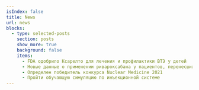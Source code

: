 ```yaml
---
isIndex: false
title: News
url: news
blocks: 
  - type: selected-posts
    section: posts
    show_more: true
    background: false
    items:
      - FDA одобрило Ксарелто для лечения и профилактики ВТЭ у детей
      - Новые данные о применении ривароксабана у пациентов, перенесших операцию Фонтена
      - Определен победитель конкурса Nuclear Medicine 2021
      - Пройти обучающую симуляцию по инъекционной системе
---
```

